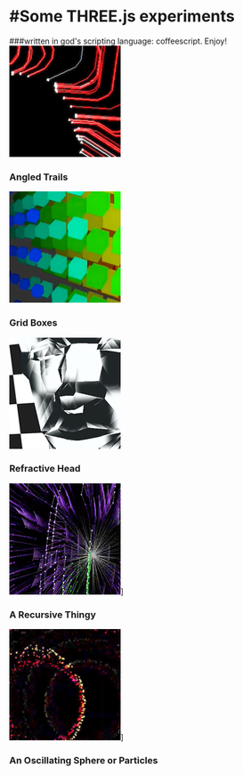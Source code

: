 #Some THREE.js experiments
=============================
###written in god's scripting language: coffeescript. Enjoy!
[![Followers](/z_images/shots/follow.png)](http://bobbyroe.com/three/followers/v9a/)
### Angled Trails

[![Grid Boxes](/z_images/shots/boxes.png)](http://bobbyroe.com/three/grid_boxes/v5/)
### Grid Boxes

[![Refractive Head](/z_images/shots/head.png)](http://bobbyroe.com/three/dancing_boxes/v5a_asaro/)
### Refractive Head

![Recursion](/z_images/shots/recursion.png)]
### A Recursive Thingy

![Two Spheres](/z_images/shots/spheres.png)]
### An Oscillating Sphere or Particles

